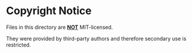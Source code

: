 # Copyright Notice

Files in this directory are <u>**NOT**</u> MIT-licensed.

They were provided by third-party authors and therefore secondary use is restricted.
